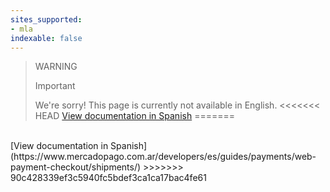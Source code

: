 ```yaml
---
sites_supported:
- mla
indexable: false
---
```


<!-- -->
> WARNING
>
> Important
>
> We're sorry! This page is currently not available in English.
<<<<<<< HEAD
[View documentation in Spanish](https://www.mercadopago.com.ar/developers/es/guides/payments/web-payment-checkout/shipments/)
=======
<br>
[View documentation in Spanish](https://www.mercadopago.com.ar/developers/es/guides/payments/web-payment-checkout/shipments/)
>>>>>>> 90c428339ef3c5940fc5bdef3ca1ca17bac4fe61
